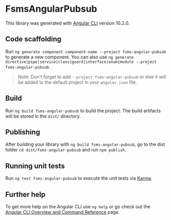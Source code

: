 # FsmsAngularPubsub

This library was generated with [Angular CLI](https://github.com/angular/angular-cli) version 10.2.0.

## Code scaffolding

Run `ng generate component component-name --project fsms-angular-pubsub` to generate a new component. You can also use `ng generate directive|pipe|service|class|guard|interface|enum|module --project fsms-angular-pubsub`.
> Note: Don't forget to add `--project fsms-angular-pubsub` or else it will be added to the default project in your `angular.json` file. 

## Build

Run `ng build fsms-angular-pubsub` to build the project. The build artifacts will be stored in the `dist/` directory.

## Publishing

After building your library with `ng build fsms-angular-pubsub`, go to the dist folder `cd dist/fsms-angular-pubsub` and run `npm publish`.

## Running unit tests

Run `ng test fsms-angular-pubsub` to execute the unit tests via [Karma](https://karma-runner.github.io).

## Further help

To get more help on the Angular CLI use `ng help` or go check out the [Angular CLI Overview and Command Reference](https://angular.io/cli) page.
